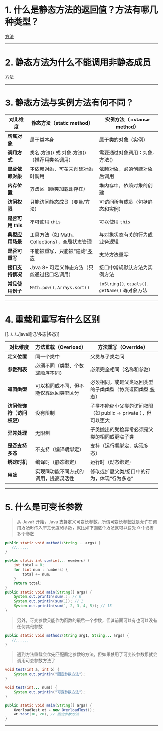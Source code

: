 
# 1. 什么是静态方法的返回值？方法有哪几种类型？

[方法](../../../java笔记/方法.md#^129fde)

****
# 2. 静态方法为什么不能调用非静态成员

[方法](../../../java笔记/方法.md#^bae8ff)

****
# 3. 静态方法与实例方法有何不同？

| 对比维度          | 静态方法（static method）                           | 实例方法（instance method）                       |
| ------------- | --------------------------------------------- | ------------------------------------------- |
| **所属对象**      | 属于类本身                                         | 属于类的对象（实例）                                  |
| **调用方式**      | 类名.方法() 或 对象.方法()（推荐用类名调用）                    | 需要通过对象调用：对象.方法()                            |
| **是否依赖对象**    | 不依赖对象，可在未创建对象时调用                              | 依赖对象，必须创建对象后调用                              |
| **内存位置**      | 方法区（随类加载即存在）                                  | 堆内存中，依赖对象的创建                                |
| **访问权限**      | 只能访问静态成员（变量/方法）                               | 可访问所有成员（包括静态和实例）                            |
| **是否可用 this** | 不可使用 `this`                                   | 可以使用 `this`                                 |
| **典型应用场景**    | 工具方法（如 Math、Collections），全局状态管理               | 与对象状态有关的行为或业务逻辑                             |
| **是否可重写**     | 不能被重写，只能被“隐藏”[多态](../../../java笔记/多态.md#^e66367) | 支持方法重写                                      |
| **接口支持情况**    | Java 8+ 可定义静态方法（只能通过接口名调用）                    | 接口中常规默认方法为实例方法                              |
| **常见使用例子**    | `Math.pow()`, `Arrays.sort()`                 | `toString()`, `equals()`, `getName()` 等对象方法 |

****
# 4. 重载和重写有什么区别

[[../../../java笔记/多态|多态]]

| 对比维度            | 方法重载（Overload）      | 方法重写（Override）                                              |
| --------------- | ------------------- | ----------------------------------------------------------- |
| **定义位置**        | 同一个类中               | 父类与子类之间                                                     |
| **参数列表**        | 必须不同（类型、个数或顺序不同）    | 必须完全相同（名称和参数）                                               |
| **返回类型**        | 可以相同或不同，但不能仅靠返回类型区分 | 必须相同，或是父类返回类型的子类类型（协变返回类型 [多态](../../../java笔记/多态.md#^d5ae92)） |
| **访问修饰符（访问权限）** | 没有限制                | 子类不能缩小父类的访问权限（如 public → private ），但可以更大                    |
| **异常处理**        | 无限制                 | 子类抛出的受检异常必须是父类的相同或更窄子类                                      |
| **是否支持多态**      | 不支持（编译期绑定）          | 支持（运行期绑定，实现多态）                                              |
| **绑定时机**        | 编译时（静态绑定）           | 运行时（动态绑定）                                                   |
| **用途**          | 实现同功能不同方式的调用，提高灵活性  | 修改或扩展父类/接口中的行为，体现“行为多态”                                     |

****
# 5. 什么是可变长参数

>从 Java5 开始，Java 支持定义可变长参数，所谓可变长参数就是允许在调用方法时传入不定长度的参数，就比如下面这个方法就可以接受 0 个或者多个参数

```java
public static void method1(String... args) {
   //......
}
```

```java
public static int sum(int... numbers) {
    int total = 0;
    for (int num : numbers) {
        total += num;
    }
    return total;
}
public static void main(String[] args) {
    System.out.println(sum()); // 0
    System.out.println(sum(1)); // 1
    System.out.println(sum(1, 2, 3, 4, 5)); // 15
}
```

>另外，可变参数只能作为函数的最后一个参数，但其前面可以有也可以没有任何其他参数

```java
public static void method2(String arg1, String... args) {
   //......
}
```

>遇到方法重载会优先匹配固定参数的方法，但如果使用了可变长参数那就会调用可变参数方法了

```java
void test(int a, int b) {
    System.out.println("固定参数方法");
}

void test(int... nums) {
    System.out.println("可变参数方法");
}

public static void main(String[] args) {
    OverloadTest ot = new OverloadTest();
    ot.test(10, 20); // 固定参数方法
}
```

****

